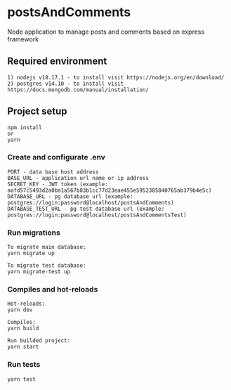 # postsAndComments
Node application to manage posts and comments based on express framework

## Required environment
```
1) nodejs v18.17.1 - to install visit https://nodejs.org/en/download/
2) postgres v14.10 - to install visit https://docs.mongodb.com/manual/installation/
```

## Project setup
```
npm install
or
yarn
```

### Create and configurate .env
```
PORT - data base host address
BASE_URL - application url name or ip address
SECRET_KEY - JWT token (example: aafd57c5493d2a0ba1a567b83b1cc77d23eae455e5952385840765ab379b4e5c)
DATABASE_URL - pg database url (example: postgres://login:password@localhost/postsAndComments)
DATABASE_TEST_URL - pg test database url (example: postgres://login:password@localhost/postsAndCommentsTest)
```

### Run migrations
```
To migrate main database:
yarn migrate up

To migrate test database:
yarn migrate-test up

```

### Compiles and hot-reloads
```
Hot-reloads:
yarn dev

Compiles:
yarn build

Run builded project:
yarn start
```


### Run tests
```
yarn test
```